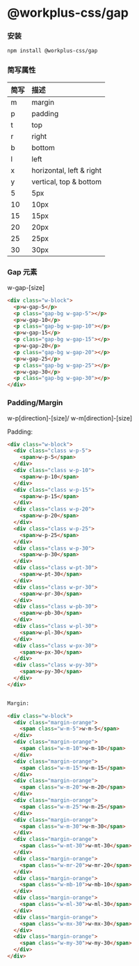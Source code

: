 # @workplus-css/gap

### 安装

```bash
npm install @workplus-css/gap
```

### 简写属性

| 简写  | 描述    |
| -------------- | :----- |
| m   | margin   |
| p   | padding   |
| t   | top   |
| r   | right   |
| b   | bottom   |
| l   | left   |
| x   | horizontal, left & right   |
| y   | vertical, top & bottom   |
| 5   | 5px   |
| 10   | 10px   |
| 15  | 15px   |
| 20  | 20px   |
| 25  | 25px   |
| 30  | 30px   |

### Gap 元素

w-gap-[size]

```html
<div class="w-block">
  <p>w-gap-5</p>
  <p class="gap-bg w-gap-5"></p>
  <p>w-gap-10</p>
  <p class="gap-bg w-gap-10"></p>
  <p>w-gap-15</p>
  <p class="gap-bg w-gap-15"></p>
  <p>w-gap-20</p>
  <p class="gap-bg w-gap-20"></p>
  <p>w-gap-25</p>
  <p class="gap-bg w-gap-25"></p>
  <p>w-gap-30</p>
  <p class="gap-bg w-gap-30"></p>
</div>
```

### Padding/Margin

w-p[direction]-[size]/ w-m[direction]-[size]

Padding:

```html
<div class="w-block">
  <div class="class w-p-5">
    <span>w-p-5</span>
  </div>
  <div class="class w-p-10">
    <span>w-p-10</span>
  </div>
  <div class="class w-p-15">
    <span>w-p-15</span>
  </div>
  <div class="class w-p-20">
    <span>w-p-20</span>
  </div>
  <div class="class w-p-25">
    <span>w-p-25</span>
  </div>
  <div class="class w-p-30">
    <span>w-p-30</span>
  </div>
  <div class="class w-pt-30">
    <span>w-pt-30</span>
  </div>
  <div class="class w-pr-30">
    <span>w-pr-30</span>
  </div>
  <div class="class w-pb-30">
    <span>w-pb-30</span>
  </div>
  <div class="class w-pl-30">
    <span>w-pl-30</span>
  </div>
  <div class="class w-px-30">
    <span>w-px-30</span>
  </div>
  <div class="class w-py-30">
    <span>w-py-30</span>
  </div>
</div>


Margin:

<div class="w-block">
  <div class="margin-orange">
    <span class="w-m-5">w-m-5</span>
  </div>
  <div class="margin-orange">
    <span class="w-m-10">w-m-10</span>
  </div>
  <div class="margin-orange">
    <span class="w-m-15">w-m-15</span>
  </div>
  <div class="margin-orange">
    <span class="w-m-20">w-m-20</span>
  </div>
  <div class="margin-orange">
    <span class="w-m-25">w-m-25</span>
  </div>
  <div class="margin-orange">
    <span class="w-m-30">w-m-30</span>
  </div>
  <div class="margin-orange">
    <span class="w-mt-30">w-mt-30</span>
  </div>
  <div class="margin-orange">
    <span class="w-mr-20">w-mr-20</span>
  </div>
  <div class="margin-orange">
    <span class="w-mb-10">w-mb-10</span>
  </div>
  <div class="margin-orange">
    <span class="w-ml-30">w-ml-30</span>
  </div>
  <div class="margin-orange">
    <span class="w-mx-30">w-mx-30</span>
  </div>
  <div class="margin-orange">
    <span class="w-my-30">w-my-30</span>
  </div>
</div>
```